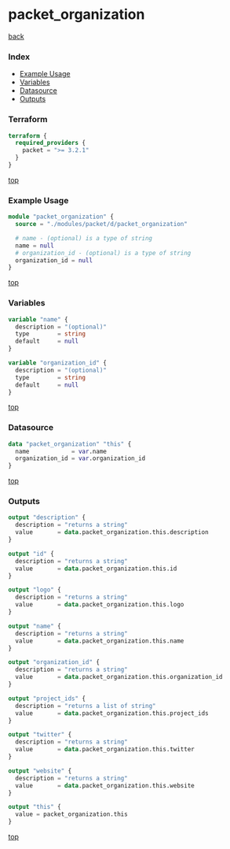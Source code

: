 # packet_organization

[back](../packet.md)

### Index

- [Example Usage](#example-usage)
- [Variables](#variables)
- [Datasource](#datasource)
- [Outputs](#outputs)

### Terraform

```terraform
terraform {
  required_providers {
    packet = ">= 3.2.1"
  }
}
```

[top](#index)

### Example Usage

```terraform
module "packet_organization" {
  source = "./modules/packet/d/packet_organization"

  # name - (optional) is a type of string
  name = null
  # organization_id - (optional) is a type of string
  organization_id = null
}
```

[top](#index)

### Variables

```terraform
variable "name" {
  description = "(optional)"
  type        = string
  default     = null
}

variable "organization_id" {
  description = "(optional)"
  type        = string
  default     = null
}
```

[top](#index)

### Datasource

```terraform
data "packet_organization" "this" {
  name            = var.name
  organization_id = var.organization_id
}
```

[top](#index)

### Outputs

```terraform
output "description" {
  description = "returns a string"
  value       = data.packet_organization.this.description
}

output "id" {
  description = "returns a string"
  value       = data.packet_organization.this.id
}

output "logo" {
  description = "returns a string"
  value       = data.packet_organization.this.logo
}

output "name" {
  description = "returns a string"
  value       = data.packet_organization.this.name
}

output "organization_id" {
  description = "returns a string"
  value       = data.packet_organization.this.organization_id
}

output "project_ids" {
  description = "returns a list of string"
  value       = data.packet_organization.this.project_ids
}

output "twitter" {
  description = "returns a string"
  value       = data.packet_organization.this.twitter
}

output "website" {
  description = "returns a string"
  value       = data.packet_organization.this.website
}

output "this" {
  value = packet_organization.this
}
```

[top](#index)
